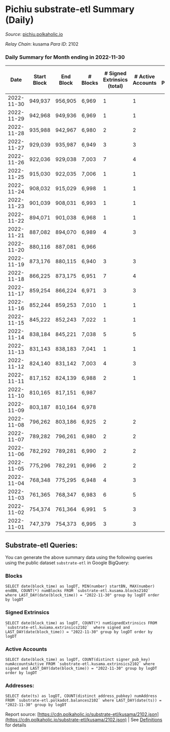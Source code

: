 # Pichiu substrate-etl Summary (Daily)

_Source_: [pichiu.polkaholic.io](https://pichiu.polkaholic.io)

*Relay Chain*: kusama
*Para ID*: 2102



### Daily Summary for Month ending in 2022-11-30


| Date | Start Block | End Block | # Blocks | # Signed Extrinsics (total) | # Active Accounts | # Passive | # New | # Addresses with Balances | # Events | # Transfers | # XCM Transfers In | # XCM Transfers Out |
| ---- | ----------- | --------- | -------- | --------------------------- | ----------------- | --------- | ----- | ------------------------- | -------- | ----------- | ------------------ | ------------------- |
| 2022-11-30 | 949,937 | 956,905 | 6,969  | 1 | 1 |  |  | 1,123 | 13,946 |   |   |   |
| 2022-11-29 | 942,968 | 949,936 | 6,969  | 1 | 1 |  |  |  | 13,946 |   |   |   |
| 2022-11-28 | 935,988 | 942,967 | 6,980  | 2 | 2 |  |  | 1,123 | 13,972 |   |   |   |
| 2022-11-27 | 929,039 | 935,987 | 6,949  | 3 | 3 |  |  | 1,123 | 13,915 | 1  |   |   |
| 2022-11-26 | 922,036 | 929,038 | 7,003  | 7 | 4 |  |  | 1,122 | 14,119 | 24  |   |   |
| 2022-11-25 | 915,030 | 922,035 | 7,006  | 1 | 1 |  |  | 1,112 | 14,020 |   |   |   |
| 2022-11-24 | 908,032 | 915,029 | 6,998  | 1 | 1 |  |  |  | 14,004 |   |   |   |
| 2022-11-23 | 901,039 | 908,031 | 6,993  | 1 | 1 |  |  | 1,112 | 13,996 |   |   |   |
| 2022-11-22 | 894,071 | 901,038 | 6,968  | 1 | 1 |  |  |  | 13,944 |   |   |   |
| 2022-11-21 | 887,082 | 894,070 | 6,989  | 4 | 3 |  |  | 1,112 | 13,998 |   |   |   |
| 2022-11-20 | 880,116 | 887,081 | 6,966  |  |  |  |  | 1,112 | 13,936 |   |   |   |
| 2022-11-19 | 873,176 | 880,115 | 6,940  | 3 | 3 |  |  |  | 13,895 |   |   |   |
| 2022-11-18 | 866,225 | 873,175 | 6,951  | 7 | 4 |  |  |  | 13,934 |   |   |   |
| 2022-11-17 | 859,254 | 866,224 | 6,971  | 3 | 3 |  |  | 1,112 | 13,958 |   |   |   |
| 2022-11-16 | 852,244 | 859,253 | 7,010  | 1 | 1 |  |  |  | 14,030 |   |   |   |
| 2022-11-15 | 845,222 | 852,243 | 7,022  | 1 | 1 |  |  | 1,112 | 14,052 |   |   |   |
| 2022-11-14 | 838,184 | 845,221 | 7,038  | 5 | 5 |  |  | 1,112 | 14,104 | 2  |   |   |
| 2022-11-13 | 831,143 | 838,183 | 7,041  | 1 | 1 |  |  | 1,110 | 14,090 |   |   |   |
| 2022-11-12 | 824,140 | 831,142 | 7,003  | 4 | 3 |  |  |  | 14,031 | 1  | 1  |   |
| 2022-11-11 | 817,152 | 824,139 | 6,988  | 2 | 1 |  |  |  | 13,988 |   |   |   |
| 2022-11-10 | 810,165 | 817,151 | 6,987  |  |  |  |  |  | 13,980 |   |   |   |
| 2022-11-09 | 803,187 | 810,164 | 6,978  |  |  |  |  |  | 13,962 |   |   |   |
| 2022-11-08 | 796,262 | 803,186 | 6,925  | 2 | 2 |  |  | 1,110 | 13,862 |   |   |   |
| 2022-11-07 | 789,282 | 796,261 | 6,980  | 2 | 2 |  |  | 1,110 | 13,972 |   |   |   |
| 2022-11-06 | 782,292 | 789,281 | 6,990  | 2 | 2 |  |  |  | 13,992 |   |   |   |
| 2022-11-05 | 775,296 | 782,291 | 6,996  | 2 | 2 |  |  |  | 14,004 |   |   |   |
| 2022-11-04 | 768,348 | 775,295 | 6,948  | 4 | 3 |  |  | 1,110 | 13,918 | 1  |   |   |
| 2022-11-03 | 761,365 | 768,347 | 6,983  | 6 | 5 |  |  | 1,109 | 13,994 | 3  |   |   |
| 2022-11-02 | 754,374 | 761,364 | 6,991  | 5 | 3 |  |  | 1,109 | 14,006 |   |   |   |
| 2022-11-01 | 747,379 | 754,373 | 6,995  | 3 | 3 |  |  |  | 14,006 | 1  |   |   |

## Substrate-etl Queries:
You can generate the above summary data using the following queries using the public dataset `substrate-etl` in Google BigQuery:


### Blocks
```
SELECT date(block_time) as logDT, MIN(number) startBN, MAX(number) endBN, COUNT(*) numBlocks FROM `substrate-etl.kusama.blocks2102`  where LAST_DAY(date(block_time)) = "2022-11-30" group by logDT order by logDT
```


### Signed Extrinsics
```
SELECT date(block_time) as logDT, COUNT(*) numSignedExtrinsics FROM `substrate-etl.kusama.extrinsics2102`  where signed and LAST_DAY(date(block_time)) = "2022-11-30" group by logDT order by logDT
```


### Active Accounts
```
SELECT date(block_time) as logDT, COUNT(distinct signer_pub_key) numAccountsActive FROM `substrate-etl.kusama.extrinsics2102` where signed and LAST_DAY(date(block_time)) = "2022-11-30" group by logDT order by logDT
```


### Addresses:
```
SELECT date(ts) as logDT, COUNT(distinct address_pubkey) numAddress FROM `substrate-etl.polkadot.balances2102` where LAST_DAY(date(ts)) = "2022-11-30" group by logDT
```



Report source: [https://cdn.polkaholic.io/substrate-etl/kusama/2102.json](https://cdn.polkaholic.io/substrate-etl/kusama/2102.json) | See [Definitions](/DEFINITIONS.md) for details
